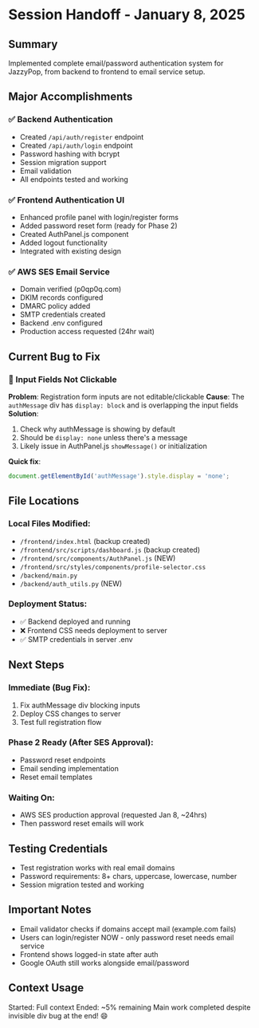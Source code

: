 # Session Handoff - January 8, 2025

## Summary
Implemented complete email/password authentication system for JazzyPop, from backend to frontend to email service setup.

## Major Accomplishments

### ✅ Backend Authentication
- Created `/api/auth/register` endpoint
- Created `/api/auth/login` endpoint  
- Password hashing with bcrypt
- Session migration support
- Email validation
- All endpoints tested and working

### ✅ Frontend Authentication UI
- Enhanced profile panel with login/register forms
- Added password reset form (ready for Phase 2)
- Created AuthPanel.js component
- Added logout functionality
- Integrated with existing design

### ✅ AWS SES Email Service
- Domain verified (p0qp0q.com)
- DKIM records configured
- DMARC policy added
- SMTP credentials created
- Backend .env configured
- Production access requested (24hr wait)

## Current Bug to Fix

### 🐛 Input Fields Not Clickable
**Problem**: Registration form inputs are not editable/clickable
**Cause**: The `authMessage` div has `display: block` and is overlapping the input fields
**Solution**: 
1. Check why authMessage is showing by default
2. Should be `display: none` unless there's a message
3. Likely issue in AuthPanel.js `showMessage()` or initialization

**Quick fix**: 
```javascript
document.getElementById('authMessage').style.display = 'none';
```

## File Locations

### Local Files Modified:
- `/frontend/index.html` (backup created)
- `/frontend/src/scripts/dashboard.js` (backup created)
- `/frontend/src/components/AuthPanel.js` (NEW)
- `/frontend/src/styles/components/profile-selector.css`
- `/backend/main.py`
- `/backend/auth_utils.py` (NEW)

### Deployment Status:
- ✅ Backend deployed and running
- ❌ Frontend CSS needs deployment to server
- ✅ SMTP credentials in server .env

## Next Steps

### Immediate (Bug Fix):
1. Fix authMessage div blocking inputs
2. Deploy CSS changes to server
3. Test full registration flow

### Phase 2 Ready (After SES Approval):
- Password reset endpoints
- Email sending implementation
- Reset email templates

### Waiting On:
- AWS SES production approval (requested Jan 8, ~24hrs)
- Then password reset emails will work

## Testing Credentials
- Test registration works with real email domains
- Password requirements: 8+ chars, uppercase, lowercase, number
- Session migration tested and working

## Important Notes
- Email validator checks if domains accept mail (example.com fails)
- Users can login/register NOW - only password reset needs email service
- Frontend shows logged-in state after auth
- Google OAuth still works alongside email/password

## Context Usage
Started: Full context
Ended: ~5% remaining
Main work completed despite invisible div bug at the end! 😄